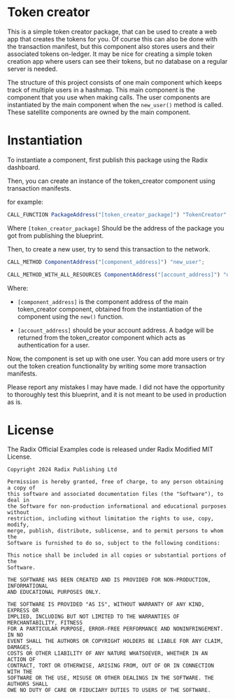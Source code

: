 # Token creator
This is a simple token creator package, that can be used to create a web app that creates the tokens for you. Of course this can also be done with the transaction manifest, but this component also stores users and their associated tokens on-ledger. It may be nice for creating a simple token creation app where users can see their tokens, but no database on a regular server is needed.

The structure of this project consists of one main component which keeps track of multiple users in a hashmap. This main component is the component that you use when making calls. The user components are instantiated by the main component when the `new_user()` method is called. These satellite components are owned by the main component.


# Instantiation
To instantiate a component, first publish this package using the Radix dashboard.

Then, you can create an instance of the token_creator component using transaction manifests.

for example:

```js
CALL_FUNCTION PackageAddress("[token_creator_package]") "TokenCreator" "new";
```

Where `[token_creator_package]` Should be the address of the package you got from publishing the blueprint.

Then, to create a new user, try to send this transaction to the network.

```js
CALL_METHOD ComponentAddress("[component_address]") "new_user";

CALL_METHOD_WITH_ALL_RESOURCES ComponentAddress("[account_address]") "deposit_batch";
```
Where: <br>
 * `[component_address]` is the component address of the main token_creator component, obtained from the instantiation of the component using the `new()` function.

 * `[account_address]` should be your account address. A badge will be returned from the token_creator component which acts as authentication for a user.

Now, the component is set up with one user. You can add more users or try out the token creation functionality by writing some more transaction manifests.

Please report any mistakes I may have made. I did not have the opportunity to thoroughly test this blueprint, and it is not meant to be used in production as is.

# License

The Radix Official Examples code is released under Radix Modified MIT License.

    Copyright 2024 Radix Publishing Ltd

    Permission is hereby granted, free of charge, to any person obtaining a copy of
    this software and associated documentation files (the "Software"), to deal in
    the Software for non-production informational and educational purposes without
    restriction, including without limitation the rights to use, copy, modify,
    merge, publish, distribute, sublicense, and to permit persons to whom the
    Software is furnished to do so, subject to the following conditions:

    This notice shall be included in all copies or substantial portions of the
    Software.

    THE SOFTWARE HAS BEEN CREATED AND IS PROVIDED FOR NON-PRODUCTION, INFORMATIONAL
    AND EDUCATIONAL PURPOSES ONLY.

    THE SOFTWARE IS PROVIDED "AS IS", WITHOUT WARRANTY OF ANY KIND, EXPRESS OR
    IMPLIED, INCLUDING BUT NOT LIMITED TO THE WARRANTIES OF MERCHANTABILITY, FITNESS
    FOR A PARTICULAR PURPOSE, ERROR-FREE PERFORMANCE AND NONINFRINGEMENT. IN NO
    EVENT SHALL THE AUTHORS OR COPYRIGHT HOLDERS BE LIABLE FOR ANY CLAIM, DAMAGES,
    COSTS OR OTHER LIABILITY OF ANY NATURE WHATSOEVER, WHETHER IN AN ACTION OF
    CONTRACT, TORT OR OTHERWISE, ARISING FROM, OUT OF OR IN CONNECTION WITH THE
    SOFTWARE OR THE USE, MISUSE OR OTHER DEALINGS IN THE SOFTWARE. THE AUTHORS SHALL
    OWE NO DUTY OF CARE OR FIDUCIARY DUTIES TO USERS OF THE SOFTWARE.